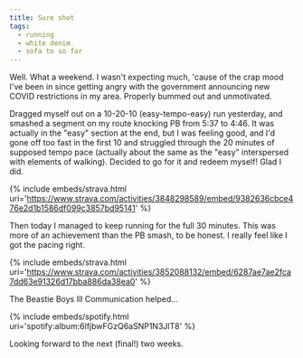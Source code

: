 ```yaml
---
title: Sure shot
tags:
  - running
  - white denim
  - sofa to so far
---
```


Well. What a weekend. I wasn't expecting much, 'cause of the crap mood I've been in since getting angry with the government announcing new COVID restrictions in my area. Properly bummed out and unmotivated.

Dragged myself out on a 10-20-10 (easy-tempo-easy) run yesterday, and smashed a segment on my route knocking PB from 5:37 to 4:46.<!-- more --> It was actually in the "easy" section at the end, but I was feeling good, and I'd gone off too fast in the first 10 and struggled through the 20 minutes of supposed tempo pace (actually about the same as the "easy" interspersed with elements of walking). Decided to go for it and redeem myself! Glad I did.

{% include embeds/strava.html uri='https://www.strava.com/activities/3848298589/embed/9382636cbce476e2d1b1586df099c3857bd95141' %}

Then today I managed to keep running for the full 30 minutes. This was more of an achievement than the PB smash, to be honest. I really feel like I got the pacing right.

{% include embeds/strava.html uri='https://www.strava.com/activities/3852088132/embed/6287ae7ae2fca7dd63e91326d17bba886da38ea0' %}

The Beastie Boys Ill Communication helped...

{% include embeds/spotify.html uri='spotify:album:6lfjbwFGzQ6aSNP1N3JlT8' %}

Looking forward to the next (final!) two weeks.